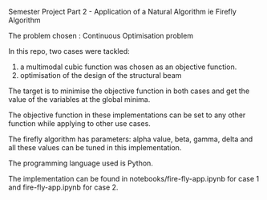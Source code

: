 Semester Project Part 2 - Application of a Natural Algorithm ie Firefly Algorithm

The problem chosen : Continuous Optimisation problem


In this repo, two cases were tackled: 
1. a multimodal cubic function was chosen as an objective function. 
2. optimisation of the design of the structural beam

The target is to minimise the objective function in both cases and get the value of the variables at the global minima.

The objective function in these implementations can be set to any other function while applying to other use cases.

The firefly algorithm has parameters: alpha value, beta, gamma, delta and all these values can be tuned in this implementation.

The programming language used is Python.

The implementation can be found in notebooks/fire-fly-app.ipynb for case 1 and fire-fly-app.ipynb for case 2.

